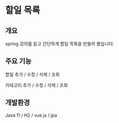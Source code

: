 # 할일 목록

## 개요

spring 강의를 듣고 간단하게 할일 목록을 만들어 봤습니다.

## 주요 기능

할일 추가 / 수정 / 삭제 / 조회

카테고리 추가 / 수정 / 삭제 / 조회

## 개발환경

Java 11 / H2 / vue.js / jpa

